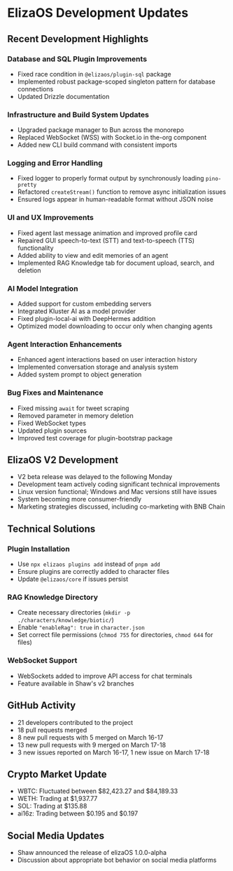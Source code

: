 # ElizaOS Development Updates

## Recent Development Highlights

### Database and SQL Plugin Improvements
- Fixed race condition in `@elizaos/plugin-sql` package
- Implemented robust package-scoped singleton pattern for database connections
- Updated Drizzle documentation

### Infrastructure and Build System Updates
- Upgraded package manager to Bun across the monorepo
- Replaced WebSocket (WSS) with Socket.io in the-org component
- Added new CLI build command with consistent imports

### Logging and Error Handling
- Fixed logger to properly format output by synchronously loading `pino-pretty`
- Refactored `createStream()` function to remove async initialization issues
- Ensured logs appear in human-readable format without JSON noise

### UI and UX Improvements
- Fixed agent last message animation and improved profile card
- Repaired GUI speech-to-text (STT) and text-to-speech (TTS) functionality
- Added ability to view and edit memories of an agent
- Implemented RAG Knowledge tab for document upload, search, and deletion

### AI Model Integration
- Added support for custom embedding servers
- Integrated Kluster AI as a model provider
- Fixed plugin-local-ai with DeepHermes addition
- Optimized model downloading to occur only when changing agents

### Agent Interaction Enhancements
- Enhanced agent interactions based on user interaction history
- Implemented conversation storage and analysis system
- Added system prompt to object generation

### Bug Fixes and Maintenance
- Fixed missing `await` for tweet scraping
- Removed parameter in memory deletion
- Fixed WebSocket types
- Updated plugin sources
- Improved test coverage for plugin-bootstrap package

## ElizaOS V2 Development

- V2 beta release was delayed to the following Monday
- Development team actively coding significant technical improvements
- Linux version functional; Windows and Mac versions still have issues
- System becoming more consumer-friendly
- Marketing strategies discussed, including co-marketing with BNB Chain

## Technical Solutions

### Plugin Installation
- Use `npx elizaos plugins add` instead of `pnpm add`
- Ensure plugins are correctly added to character files
- Update `@elizaos/core` if issues persist

### RAG Knowledge Directory
- Create necessary directories (`mkdir -p ./characters/knowledge/biotic/`)
- Enable `"enableRag": true` in `character.json`
- Set correct file permissions (`chmod 755` for directories, `chmod 644` for files)

### WebSocket Support
- WebSockets added to improve API access for chat terminals
- Feature available in Shaw's v2 branches

## GitHub Activity

- 21 developers contributed to the project
- 18 pull requests merged
- 8 new pull requests with 5 merged on March 16-17
- 13 new pull requests with 9 merged on March 17-18
- 3 new issues reported on March 16-17, 1 new issue on March 17-18

## Crypto Market Update

- WBTC: Fluctuated between $82,423.27 and $84,189.33
- WETH: Trading at $1,937.77
- SOL: Trading at $135.88
- ai16z: Trading between $0.195 and $0.197

## Social Media Updates

- Shaw announced the release of elizaOS 1.0.0-alpha
- Discussion about appropriate bot behavior on social media platforms